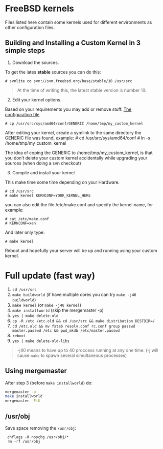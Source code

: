 FreeBSD kernels
===============

Files listed here contain some kernels used for different environments as other configuration files.

Building and Installing a Custom Kernel in 3 simple steps
---------------------------------------------------------

1. Download the sources.

To get the lates **stable** sources you can do this:

    # svnlite co svn://svn.freebsd.org/base/stable/10 /usr/src

> At the time of writing this, the latest stable version is number 10.


2. Edit your kernel options.

Based on your requirements you may add or remove stuff. [The configuration file](https://www.freebsd.org/doc/en/books/handbook/kernelconfig-config.html)

    # cp /usr/src/sys/amd64/conf/GENERIC /home/tmp/my_custom_kernel

After editing your kernel, create a symlink to the same directory the GENERIC file was found, example:
    # cd /usr/src/sys/amd64/conf
    # ln -s /home/tmp/my_custom_kernel

The idea of coping the GENERIC to /home/tmp/my_custom_kernel, is that you don't delete your custom kernel accidentally while upgrading your sources (when doing a svn checkout)


3. Compile and install your kernel

This make time some time depending on your Hardware.

    # cd /usr/src
    # make kernel KERNCONF=YOUR_KERNEL_HERE

you can also edit the file /etc/make.conf and specify the kernel name, for example:

    # cat /etc/make.conf
    # KERNCONF=xen

And later only type:

    # make kernel


Reboot and hopefully your server will be up and running using your custom kernel.



Full update (fast way)
======================


1. ``cd /usr/src``
2. ``make buildworld``  (if have multiple cores you can try ``make -j40 buildworld``)
3. ``make kernel`` (or ``make -j40 kernel``)
4. ``make installworld`` (skip the mergemaster -p)
5. ``yes | make delete-old``
6. ``cp -R /etc /etc.old && cd /usr/src && make distribution DESTDIR=/``
7. ``cd /etc.old && mv fstab resolv.conf rc.conf group passwd master.passwd /etc && pwd_mkdb /etc/master.passwd``
8. ``reboot``
9. ``yes | make delete-old-libs``

> -j40 means to have up to 40 proccess running at any one time. (-j will cause ``make`` to spawn several simultaneous processes)


Using mergemaster
-----------------

After step 3 (before ``make installworld``) do:
```sh
mergemaster -p
make installworld
mergemaster -FiU
```


/usr/obj
--------

Save space removing the ``/usr/obj``:

     chflags -R noschg /usr/obj/*
     rm -rf /usr/obj
